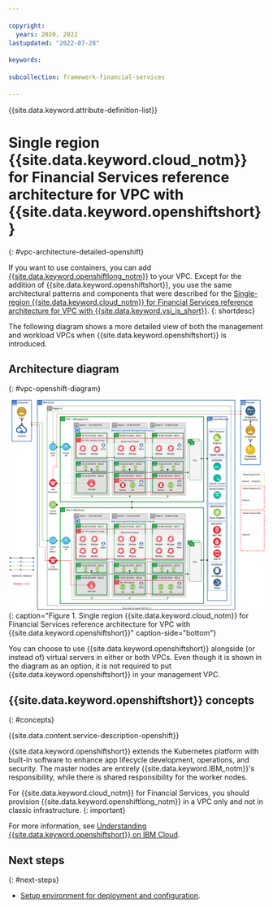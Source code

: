 ```yaml
---

copyright:
  years: 2020, 2022
lastupdated: "2022-07-28"

keywords: 

subcollection: framework-financial-services

---
```


{{site.data.keyword.attribute-definition-list}}

# Single region {{site.data.keyword.cloud_notm}} for Financial Services reference architecture for VPC with {{site.data.keyword.openshiftshort}}
{: #vpc-architecture-detailed-openshift}

If you want to use containers, you can add [{{site.data.keyword.openshiftlong_notm}}](/docs/openshift?topic=openshift-roks-overview) to your VPC. Except for the addition of {{site.data.keyword.openshiftshort}}, you use the same architectural patterns and components that were described for the [Single-region {{site.data.keyword.cloud_notm}} for Financial Services reference architecture for VPC with {{site.data.keyword.vsi_is_short}}](/docs/framework-financial-services?topic=framework-financial-services-vpc-architecture-detailed-vsi).
{: shortdesc}

The following diagram shows a more detailed view of both the management and workload VPCs when {{site.data.keyword.openshiftshort}} is introduced.

## Architecture diagram
{: #vpc-openshift-diagram}

![Single region {{site.data.keyword.cloud_notm}} for Financial Services reference architecture for VPC with {{site.data.keyword.openshiftshort}}](../images/roks-single-region/roks-single-region-consumer-intranet.svg){: caption="Figure 1. Single region {{site.data.keyword.cloud_notm}} for Financial Services reference architecture for VPC with {{site.data.keyword.openshiftshort}}" caption-side="bottom"}

You can choose to use {{site.data.keyword.openshiftshort}} alongside (or instead of) virtual servers in either or both VPCs. Even though it is shown in the diagram as an option, it is not required to put {{site.data.keyword.openshiftshort}} in your management VPC.

## {{site.data.keyword.openshiftshort}} concepts
{: #concepts}

{{site.data.content.service-description-openshift}}

{{site.data.keyword.openshiftshort}} extends the Kubernetes platform with built-in software to enhance app lifecycle development, operations, and security. The master nodes are entirely {{site.data.keyword.IBM_notm}}'s responsibility, while there is shared responsibility for the worker nodes.

For {{site.data.keyword.cloud_notm}} for Financial Services, you should provision {{site.data.keyword.openshiftlong_notm}} in a VPC only and not in classic infrastructure.
{: important}

For more information, see [Understanding {{site.data.keyword.openshiftshort}} on IBM Cloud](/docs/openshift?topic=openshift-roks-overview).

## Next steps
{: #next-steps}

* [Setup environment for deployment and configuration](/docs/framework-financial-services?topic=framework-financial-services-shared-deployment-setup-environment).
